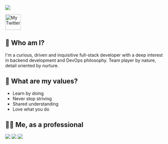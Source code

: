 ![](https://i.imgur.com/mK94KES.png)

<img src="https://unpkg.com/simple-icons@v3/icons/twitter.svg" alt="My Twitter" width="50" height="50" />


## 👋 Who am I?

I'm a curious, driven and inquisitive full-stack developer with a deep interest in backend development and DevOps philosophy. Team player by nature, detail oriented by nurture. 

## 📢 What are my values?

* Learn by doing
* Never stop striving
* Shared understanding
* Love what you do

## 🧑‍💼 Me, as a professional
<img src="https://github-readme-linkedin.vercel.app/education?username=elvira-ramirez" />
<img src="https://github-readme-linkedin.vercel.app/skills?username=elvira-ramirez" />
<img src="https://github-readme-linkedin.vercel.app/languages?username=elvira-ramirez" />
